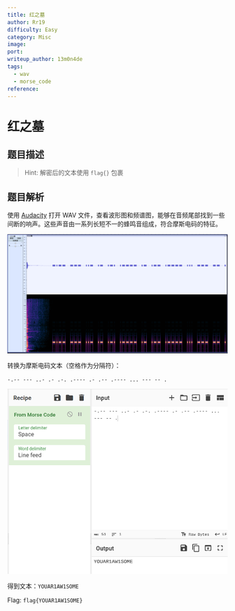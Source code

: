 ```yaml
---
title: 红之墓
author: Rr19
difficulty: Easy
category: Misc
image:
port:
writeup_author: 13m0n4de
tags:
  - wav
  - morse_code
reference:
---
```


# 红之墓

## 题目描述

> Hint: 解密后的文本使用 `flag{}` 包裹

## 题目解析

使用 [Audacity](https://www.audacityteam.org/) 打开 WAV 文件，查看波形图和频谱图，能够在音频尾部找到一些间断的响声。这些声音由一系列长短不一的蜂鸣音组成，符合摩斯电码的特征。

![audacity](./writeup/audacity.png)

转换为摩斯电码文本（空格作为分隔符）：

```
-.-- --- ..- .- .-. .---- .- .-- .---- ... --- -- .
```

![morse_code](./writeup/morse_code.png)

得到文本：`YOUAR1AW1SOME`

Flag: `flag{YOUAR1AW1SOME}`
